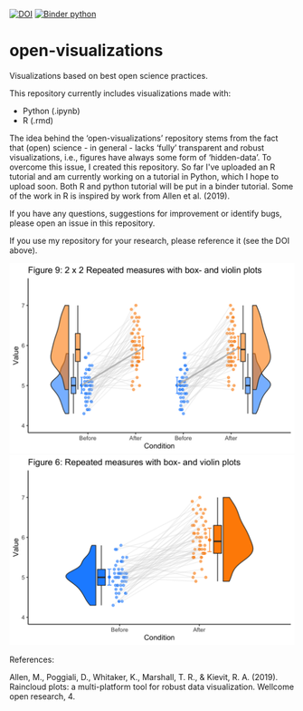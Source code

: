 [![DOI](https://zenodo.org/badge/239716316.svg)](http://dx.doi.org/10.5281/zenodo.3700209)
[![Binder python](https://mybinder.org/badge_logo.svg)](https://mybinder.org/v2/gh/jorvlan/open-visualizations/master)
# open-visualizations
Visualizations based on best open science practices.

This repository currently includes visualizations made with:
- Python (.ipynb)
- R (.rmd)

The idea behind the ‘open-visualizations’ repository stems from the fact that (open) science - in general - lacks ‘fully’ transparent and robust visualizations, i.e., figures have always some form of ‘hidden-data’. To overcome this issue, I created this repository. So far I've uploaded an R tutorial and am currently working on a tutorial in Python, which I hope to upload soon. Both R and python tutorial will be put in a binder tutorial. Some of the work in R is inspired by work from Allen et al. (2019). 

If you have any questions, suggestions for improvement or identify bugs, please open an issue in this repository.   

If you use my repository for your research, please reference it (see the DOI above).

![Raincloud example](R/figure9.png)
![Raincloud example2](R/figure6.png)


References:

Allen, M., Poggiali, D., Whitaker, K., Marshall, T. R., & Kievit, R. A. (2019). Raincloud plots: a multi-platform tool for robust data visualization. Wellcome open research, 4.
